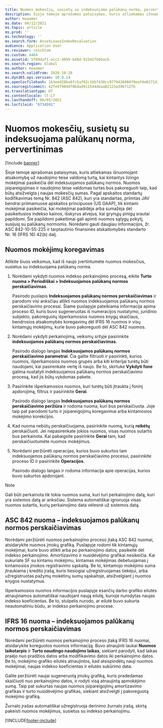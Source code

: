 ```yaml
---
title: Nuomos mokesčių, susietų su indeksuojama palūkanų norma, pervertinimas
description: Šioje temoje aprašomas pataisymas, kuris atliekamas išnuomojant atsakomybę už naudojimo teise valdomą turtą, kai kintantys lizingo mokėjimai pasikeičia dėl indeksuojamos palūkanų normos.
author: moaamer
ms.date: 04/12/2021
ms.topic: article
ms.prod: ''
ms.technology: ''
ms.search.form: AssetLeaseIndexRevaluation
audience: Application User
ms.reviewer: roschlom
ms.custom: 4464
ms.assetid: 5f89daf1-acc2-4959-b48d-91542fb6bacb
ms.search.region: Global
ms.author: moaamer
ms.search.validFrom: 2020-10-28
ms.dyn365.ops.version: 10.0.14
ms.openlocfilehash: 1b3eed28ba6fc5af02c1bbf430cc9779426084f0eaf4e027141bbdd18a70dde4
ms.sourcegitcommit: 42fe9790ddf0bdad911544deaa82123a396712fb
ms.translationtype: HT
ms.contentlocale: lt-LT
ms.lasthandoff: 08/05/2021
ms.locfileid: "6734591"
---
```

# <a name="revalue-lease-payments-that-are-linked-to-an-index-rate"></a>Nuomos mokesčių, susietų su indeksuojama palūkanų norma, pervertinimas

[!include [banner](../includes/banner.md)]

Šioje temoje aprašomas pataisymas, kuris atliekamas išnuomojant atsakomybę už naudojimo teise valdomą turtą, kai kintantys lizingo mokėjimai pasikeičia dėl indeksuojamos palūkanų normos. Nuomos įsipareigojimas ir naudojimo teise valdomas turtas bus pakoreguoti taip, kad būtų atsižvelgta į naujas mokesčių sumas. Pagal apskaitos standartų kodifikavimas temą Nr. 842 (ASC 842), kuri yra standartas, priimtas JAV bendrai priimamuose apskaitos principuose (US GAAP), tik kintami mokėjimai pasikeičia, kai mokėjimai padidėja arba sumažėja dėl pasikeitusios indekso kainos, išskyrus atvejus, kai grynųjų pinigų srautai papildomi. Šie papildomi pakeitimai gali apimti nuomos sąlygų pokytį, susijusį su palūkanų normomis. Norėdami gauti daugiau informacijos, žr. ASC 842-10-55-225 ir tarptautinio finansinės atskaitomybės standarto Nr. 16 (IFRS 16) 42(b) dalį.

## <a name="adjust-lease-payments"></a>Nuomos mokėjimų koregavimas

Atlikite šiuos veiksmus, kad iš naujo įvertintumėte nuomos mokesčius, susietus su indeksuojama palūkanų norma.

1. Norėdami vykdyti nuomos indekso perkainojimo procesą, eikite **Turto nuoma \> Periodiškai \> Indeksuojamos palūkanų normos perskaičiavimas**.

    Pasirodo puslapis **Indeksuojamos palūkanų normos perskaičiavimas** ir parodomi visi anksčiau atlikti nuomos indeksuojamos palūkanų normos perskaičiavimo procesai. Šiame puslapyje pateikiama informacija apima proceso ID, kuris buvo sugeneruotas iš numeracijos nustatymo, juridinio subjekto, pakoreguotų išperkamosios nuomos knygų skaičiaus, bendrosios atsakomybės koregavimų dėl IFRS 16 nuomos ir visų kintamųjų mokėjimų, kurie buvo pakoreguoti dėl ASC 842 nuomos.

2. Norėdami vykdyti perkainojimą, veiksmų srityje pasirinkite **indeksuojamos palūkanų normos perskaičiavimas**.

    Pasirodo dialogo langas **Indeksuojamos palūkanų normos perskaičiavimo parametrai**. Čia galite filtruoti ir pasirinkti, kurios nuomos, išperkamosios nuomos grupės arba kiti kriterijai turėtų būti naudojami, kai pasirenkate vertę iš naujo. Be to, skirtuke **Vykdyti fone** galima nustatyti indeksuojamos palūkanų normos perskaičiavimo procesą, kad jis būtų vykdomas pakete.

4. Pasirinkite išperkamosios nuomos, kuri turėtų būti įtraukta į foninį apdorojimą, filtrus ir pasirinkite **Gerai**.

    Pasirodo dialogo langas **Indeksuojamos palūkanų normos perskaičiavimo peržiūra** ir rodoma nuoma, kuri bus perskaičiuota. Joje taip pat parodomi turto ir įsipareigojimų koregavimai arba kintamosios mokėjimo korekcijos.
    
5. Kad nuoma nebūtų perskaičiuojama, pasirinkite nuomą, kurią **reikėtų** perskaičiuoti. Jei nepasirenkate jokios nuomos, visas nuomos sutartis bus perkainota. Kai pabaigsite pasirinkite **Gerai** tam, kad perskaičiuotumėte nuomos mokėjimus.
6. Norėdami peržiūrėti operacijas, kurios buvo sukurtos tam indeksuojamos palūkanų normos perskaičiavimo procesui, pasirinkite proceso ID ir pasirinkite **Operacijos**.

    Pasirodo dialogo langas ir rodoma informacija apie operacijas, kurios buvo sukurtos apdorojant.

> [!NOTE]
> Gali būti perkainota tik tokia nuomos suma, kuri turi perkainojimo datą, kuri yra sistemos datą ar anksčiau. Sistema automatiškai ignoruoja visas nuomos sutartis, kurių perkainojimo data vėlesnė už sistemos datą.

## <a name="asc-842-leases--index-revaluation"></a>ASC 842 nuoma – indeksuojamos palūkanų normos perskaičiavimas

Norėdami peržiūrėti nuomos perkainojimo proceso įtaką ASC 842 nuomai, atsidarykite nuomos įmokų grafiką. Puslapyje rodomi tik kintamųjų mokėjimai, kurie buvo atlikti arba po perkainojimo datos, pasikeitė dėl indekso perkainojimo. Amortizavimo ir nusidėvėjimo grafikai nesikeičia. Kai sukuriate SF su kintamu mokėjimu, kintamas mokėjimas debetuojamas į kintamosios įmokos registravimo sąskaitą. Be to, kintamojo mokėjimo suma įtraukiama į kredito įrašą, kuris tiesiogiai užregistruojamas tiekėjui, arba užregistruotas pažymų mokėtinų sumų sąskaitoje, atsižvelgiant į nuomos knygos nustatymus.

Išperkamosios nuomos informacijos puslapyje esančių darbo grafiko eilutės atnaujinamos automatiškai naudojant naują eilutę, kurioje nurodytas naujas indekso koeficientas. Be to, stulpelis nurodo, ar eilutė buvo sukurta neautomatiniu būdu, ar indekso perkainojimo procese.

## <a name="ifrs-16-leases--index-revaluation"></a>IFRS 16 nuoma – indeksuojamos palūkanų normos perskaičiavimas

Norėdami peržiūrėti nuomos perkainojimo proceso įtaką IFRS 16 nuomai, atsidarykite koreguotos nuomos informaciją. Buvo atnaujinti laukai **Nuomos laikotarpis** ir **Turto naudingo naudojimo laikas**, siekiant parodyti, kad laikas praėjo nuo pradžios datos arba modifikavimo datos iki perkainojimo datos. Be to, mokėjimo grafiko eilutės atnaujintos, kad atsispindėtų nauji nuomos mokėjimai, naujas indekso koeficientas ir eilutės sukūrimo data.

Galite peržiūrėti naujai sugeneruotą įmokų grafiką, kuris pradedamas skaičiuoti nuo perkainojimo datos, ir rodyti visą atnaujintą apmokėjimo sumą. Taip pat sukurtas naujas nuomos įsipareigojimų amortizavimo grafikas ir turto nusidėvėjimo grafikas, siekiant atsižvelgti į pakoreguotą mokėjimo grafiką.

Žurnalo įrašas automatiškai užregistruoja derinimo žurnalo įrašą, skirtą pakeisti nuomos mokėjimus, susietus su indekso perkainojimu.


[!INCLUDE[footer-include](../../includes/footer-banner.md)]
